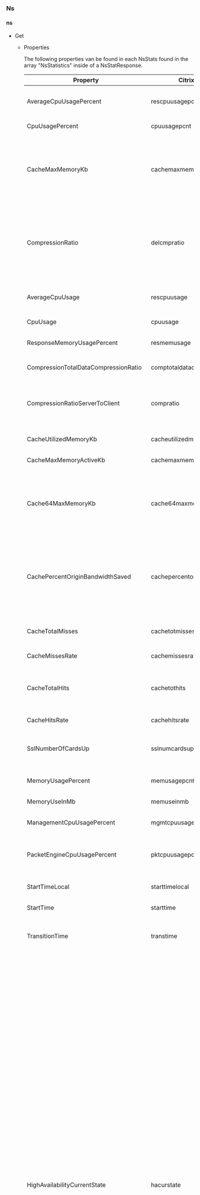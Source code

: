 ### Ns

#### ns

+ Get
    * Properties  

        The following properties van be found in each NsStats found in the array "NsStatistics" inside of a NsStatResponse.

        Property|Citrix doc name|DataType|Description
        ---|---|---|---
        AverageCpuUsagePercent|rescpuusagepcnt|double|Average CPU utilization percentage. Not applicable for a single-CPU system.
        CpuUsagePercent|cpuusagepcnt|double|CPU utilization percentage.
        CacheMaxMemoryKb|cachemaxmemorykb|string|Largest amount of memory the Citrix ADC can dedicate to caching, up to 50% of available memory. A 0 value disables caching, but the caching module continues to run.
        CompressionRatio|delcmpratio|double|Ratio of compressible data received to compressed data transmitted.If this ratio is one (uncmp:1.0) that means compression is disabled or we are not able to compress even a single compressible packet.
        AverageCpuUsage|rescpuusage|string|Shows average CPU utilization percentage if more than 1 CPU is present.
        CpuUsage|cpuusage|string|CPU utilization percentage.
        ResponseMemoryUsagePercent|resmemusage|string|Percentage of memory utilization on Citrix ADC.
        CompressionTotalDataCompressionRatio|comptotaldatacompressionratio|double|Ratio of total HTTP data received to total HTTP data transmitted.
        CompressionRatioServerToClient|compratio|double|Ratio of the compressible data received from the server to the compressed data sent to the client.
        CacheUtilizedMemoryKb|cacheutilizedmemorykb|string|Amount of memory the integrated cache is currently using.
        CacheMaxMemoryActiveKb|cachemaxmemoryactivekb|string|Currently active value of maximum memory
        Cache64MaxMemoryKb|cache64maxmemorykb|string|	Largest amount of memory the Citrix ADC can dedicate to caching, up to 50% of available memory. A 0 value disables caching, but the caching module continues to run.
        CachePercentOriginBandwidthSaved|cachepercentoriginbandwidthsaved|string|Percentage of origin bandwidth saved, expressed as number of bytes served from the integrated cache divided by all bytes served. The assumption is that all compression is done in the Citrix ADC.
        CacheTotalMisses|cachetotmisses|string|Intercepted HTTP requests requiring fetches from origin server.
        CacheMissesRate|cachemissesrate|double|Rate (/s) counter for cachetotmisses
        CacheTotalHits|cachetothits|string|Responses served from the integrated cache. These responses match a policy with a CACHE action.
        CacheHitsRate|cachehitsrate|double|Rate (/s) counter for cachetothits
        SslNumberOfCardsUp|sslnumcardsup|string|Number of SSL cards that are UP. If the number of cards UP is lower than a threshold, a failover is initiated.
        MemoryUsagePercent|memusagepcnt|double|Percentage of memory utilization on Citrix ADC.
        MemoryUseInMb|memuseinmb|string|Main memory currently in use, in megabytes.
        ManagementCpuUsagePercent|mgmtcpuusagepcnt|double|Average Management CPU utilization percentage.
        PacketEngineCpuUsagePercent|pktcpuusagepcnt|double|Average CPU utilization percentage for all packet engines excluding management PE.
        StartTimeLocal|starttimelocal|string|Time (in local timezone format) when the Citrix ADC was last started.
        StartTime|starttime|string|Time when the Citrix ADC was last started.
        TransitionTime|transtime|string|Time when the last master state transition occurred. You can use this statistic for debugging.
        HighAvailabilityCurrentState|hacurstate|string|State of the HA node, based on its health, in a high availability setup. Possible values are: UP - Indicates that the node is accessible and can function as either a primary or secondary node. DISABLED - Indicates that the high availability status of the node has been manually disabled. Synchronization and propagation cannot take place between the peer nodes. INIT - Indicates that the node is in the process of becoming part of the high availability configuration. PARTIALFAIL - Indicates that one of the high availability monitored interfaces has failed because of a card or link failure. This state triggers a failover. COMPLETEFAIL - Indicates that all the interfaces of the node are unusable, because the interfaces on which high availability monitoring is enabled are not connected or are manually disabled. This state triggers a failover. DUMB - Indicates that the node is in listening mode. It does not participate in high availability transitions or transfer configuration from the peer node. This is a configured value, not a statistic. PARTIALFAILSSL - Indicates that the SSL card has failed. This state triggers a failover. ROUTEMONITORFAIL - Indicates that the route monitor has failed. This state triggers a failover.
        HighAvailabilityCurrentMasterState|hacurmasterstate|string|Indicates the high availability state of the node. Possible values are: STAYSECONDARY - Indicates that the selected node remains the secondary node in a high availability setup. In this case a forced failover does not change the state but, instead, returns an appropriate error message. This is a configured value and not a statistic. PRIMARY - Indicates that the selected node is the primary node in a high availability setup. SECONDARY - Indicates that the selected node is the secondary node in a high availability setup. CLAIMING - Indicates that the secondary node is in the process of taking over as the primary node. This is the intermediate state in the transition of the secondary node to primary status. FORCE CHANGE - Indicates that the secondary node is forcibly changing its status to primary due to a forced failover issued on the secondary node.
        SslCards|sslcards|string|Number of SSL crypto cards present on the Citrix ADC.
        DiskFlashPercentUsage|disk0perusage|double|Used space in /flash partition of the disk, as a percentage. This is a critical counter. You can configure /flash Used (%) by using the Set snmp alarm DISK-USAGE-HIGH command.
        DiskVarPercentUsage|disk1perusage|double|Used space in /var partition of the disk, as a percentage. This is a critical counter. You can configure /var Used (%) by using the Set snmp alarm DISK-USAGE-HIGH command.
        DiskFlashAvailable|disk0avail|double|Available space in /flash partition of the hard disk.
        DiskVarAvailable|disk1avail|double|Available space in /var partition of the hard disk.
        TotalReceiveMbits|totrxmbits|string|Number of megabytes received by the Citrix ADC.
        ReceiveMbitsRate|rxmbitsrate|double|Rate (/s) counter for totrxmbits
        TotalTransmitMbits|tottxmbits|string|Number of megabytes transmitted by the Citrix ADC.
        TransmitMbitsRate|txmbitsrate|double|Rate (/s) counter for tottxmbits
        TcpCurrentClientConnections|tcpcurclientconn|string|Client connections, including connections in the Opening, Established, and Closing state.
        TcpCurrentClientConnectionsEstablished|tcpcurclientconnestablished|string|Current client connections in the Established state, which indicates that data transfer can occur between the Citrix ADC and the client.
        TcpCurrentServerConnections|tcpcurserverconn|string|Server connections, including connections in the Opening, Established, and Closing state.
        TcpCurrentServerConnectionsEstablished|tcpcurserverconnestablished|string|Current server connections in the Established state, which indicates that data transfer can occur between the Citrix ADC and the server.
        HttpTotalRequests|httptotrequests|string|Total number of HTTP requests received.
        HttpRequestsRate|httprequestsrate|double|	Rate (/s) counter for httptotrequests
        HttpTotalResponses|httptotresponses|string|Total number of HTTP responses sent.
        HttpResponsesRate|httpresponsesrate|double|Rate (/s) counter for httptotresponses
        HttpTotalReceivedResponseBytes|httptotrxresponsebytes|string|Total number of bytes of HTTP request data received.
        HttpReceivedRequestBytesRate|httprxrequestbytesrate|double|Rate (/s) counter for httptotrxrequestbytes
        HttpTotalReceivedRequestBytes|httptotrxrequestbytes|string|Total number of bytes of HTTP response data received.
        HttpReceivedResponseBytesRate|httprxresponsebytesrate|double|Rate (/s) counter for httptotrxresponsebytes
        SslTotalTransactions|ssltottransactions|string|Number of SSL transactions on the Citrix ADC
        SslTransactionsRate|ssltransactionsrate|double|Rate (/s) counter for ssltottransactions
        SslTotalSessionHits|ssltotsessionhits|string|Number of SSL session reuse hits on the Citrix ADC.
        SslSessionHitsRate|sslsessionhitsrate|double|Rate (/s) counter for ssltotsessionhits
        AppFirewallRequests|appfirewallrequests|string|	HTTP/HTTPS requests sent to your protected web servers via the Application Firewall.
        AppFirewallRequestsRate|appfirewallrequestsrate|double|Rate (/s) counter for appfirewallrequests
        AppFirewallResponses|appfirewallresponses|string|HTTP/HTTPS responses sent by your protected web servers via the Application Firewall.
        AppFirewallResponsesRate|appfirewallresponsesrate|double|Rate (/s) counter for appfirewallresponses
        AppFirewallAborts|appfirewallaborts|string|Incomplete HTTP/HTTPS requests aborted by the client before the Application Firewall could finish processing them.
        AppFirewallAbortsRate|appfirewallabortsrate|double|Rate (/s) counter for appfirewallaborts
        AppFirewallRedirects|appfirewallredirects|string|HTTP/HTTPS requests redirected by the Application Firewall to a different Web page or web server. (HTTP 302)
        AppFirewallRedirectsRate|appfirewallredirectsrate|double|Rate (/s) counter for appfirewallredirects
        MiscellaneousCounter0|misccounter0|double|Miscellaneous Counter 0.
        MiscellaneousCounter1|misccounter1|double|Miscellaneous Counter 1.
        NumberOfCpus|numcpus|string|The number of CPUs on the Citrix ADC.





    * Creation of the Command:  

        To create a command, one tells NitroCommandFactory to create and passes the type of command to create, as wel as the parameters Client(INitroServiceClient) and the Options to filter by.  

        eg. 
        ```
        var command = NitroCommandFactory.Create\<NsStatCommand>(INitroServiceClient, New NsStatRequestOptions(){ });
        ```
        
        - Options:  
        For this command, the Options are gathered in an Object NsStatRequestOptions, which has following properties to be used as filters:  
        <u>ResourceName</u>: The name of the resource you want to Get, if none is specified, all resources matching the criteria will be returned.  Not Defining this will return all objects.  
        <u>ResourceFilter</u>: a Key-Value Pair with the name (key) of a property of an object, and the value you want to see in the returned objects.  
        eg. ResourceFilter = {{"Comment","Hello"}} will make it so only objects with "Hello" as their Comment will be returned. Not Defining this will return all objects.  
        <u>PropertyFilter</u>: A List of properties that should be returned when Getting the response of the Get Request.  
        eg. PropertyFilter = {"Name"} will make it so only the names of the objects matching the criteria are returned. Not Defining this will return all properties.  
        <u>Count</u>: A bool when if sets to true, will make it so the response to your query contains only the property Count that contains a double-value representing the amount of objects that match your search-criteria.

    * Usage of the Command:

        You can let the Command run and Get the reponse by storing it into a premade object using the commands GetResponse Method. For NsStat, that object is <u>NsStatResponse</u>.

        eg. 
        ```
        var response = command.GetResponse(); 
        ```

        Response will then hold all the information from the request in following properties:   
        - StatusCode: a combination of the statuscode and statuscodemessage. eg. "200 OK" if successful
        - ErrorCode: the errorcode of the request, 0 if successful.
        - ErrorMessage: the Message accompanying the ErrorCode, "Done" if successful.
        - Severity: the severity of the error, "NONE" if successful
        - NsStats: an array of NsStats-objects returned by the Get-Request, all of which contain the properties mentioned above.

